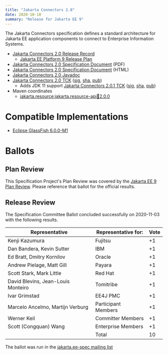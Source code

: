 ```yaml
---
title: "Jakarta Connectors 2.0"
date: 2020-10-10
summary: "Release for Jakarta EE 9"
---
```

The Jakarta Connectors specification defines a standard architecture for Jakarta EE application components to connect to Enterprise Information Systems.

* [Jakarta Connectors 2.0 Release Record](https://projects.eclipse.org/projects/ee4j.jca/releases/2.0.0)
  * [Jakarta EE Platform 9 Release Plan](https://eclipse-ee4j.github.io/jakartaee-platform/jakartaee9/JakartaEE9ReleasePlan)
* [Jakarta Connectors 2.0 Specification Document](./connectors-spec-2.0.pdf) (PDF)
* [Jakarta Connectors 2.0 Specification Document](./connectors-spec-2.0.html) (HTML)
* [Jakarta Connectors 2.0 Javadoc](./apidocs)
* [Jakarta Connectors 2.0 TCK](https://download.eclipse.org/jakartaee/connectors/2.0/jakarta-connectors-tck-2.0.0.zip)  ([sig](https://download.eclipse.org/jakartaee/connectors/2.0/jakarta-connectors-tck-2.0.0.zip.sig),  [sha](https://download.eclipse.org/jakartaee/connectors/2.0/jakarta-connectors-tck-2.0.0.zip.sha256),  [pub](https://raw.githubusercontent.com/jakartaee/specification-committee/master/jakartaee-spec-committee.pub))
   * Adds JDK 11 support [Jakarta Connectors 2.0.1 TCK](https://download.eclipse.org/jakartaee/connectors/2.0/jakarta-connectors-tck-2.0.1.zip) ([sig](https://download.eclipse.org/jakartaee/connectors/2.0/jakarta-connectors-tck-2.0.1.zip.sig),  [sha](https://download.eclipse.org/jakartaee/connectors/2.0/jakarta-connectors-tck-2.0.1.zip.sha256),  [pub](https://raw.githubusercontent.com/jakartaee/specification-committee/master/jakartaee-spec-committee.pub))
* Maven coordinates
  * [jakarta.resource:jakarta.resource-api:jar:2.0.0](https://search.maven.org/artifact/jakarta.resource/jakarta.resource-api/2.0.0/jar)


# Compatible Implementations

* [Eclipse GlassFish 6.0.0-M1](https://www.eclipse.org/downloads/download.php?file=/ee4j/glassfish/glassfish-6.0.0-M1.zip)

# Ballots

## Plan Review

[//]: # (For Jakarta EE 9, the Platform Plan Review covered 95% of the Specification Projects.  For those Projects, just use the following statement in this Plan Review section:)

This Specification Project's Plan Review was covered by the [Jakarta EE 9 Plan Review](https://jakarta.ee/specifications/platform/9/). 
Please reference that ballot for the official results.

[//]: # (If your Project was required to do a standalone Plan Review...  You'll need to perform an official Plan Review ballot and record the results here.)

## Release Review

The Specification Committee Ballot concluded successfully on 2020-11-03 with the following results.

| Representative                                 | Representative for: | Vote |
|------------------------------------------------|---------------------|------|
| Kenji Kazumura                                 | Fujitsu             |  +1  |
| Dan Bandera, Kevin Sutter                      | IBM                 |  +1  |
| Ed Bratt, Dmitry Kornilov                      | Oracle              |  +1  |
| Andrew Pielage, Matt Gill                      | Payara              |  +1  |
| Scott Stark, Mark Little                       | Red Hat             |  +1  |
| David Blevins, Jean-Louis Monteiro             | Tomitribe           |  +1  |
| Ivar Grimstad                                  | EE4J PMC            |  +1  |
| Marcelo Ancelmo, Martijn Verburg               | Participant Members |  +1  |
| Werner Keil                                    | Committer Members   |  +1  |
| Scott (Congquan) Wang                          | Enterprise Members  |  +1  |
|                                                | Total               |  10  |

The ballot was run in the [jakarta.ee-spec mailing list](https://www.eclipse.org/lists/jakarta.ee-spec/msg01264.html)
